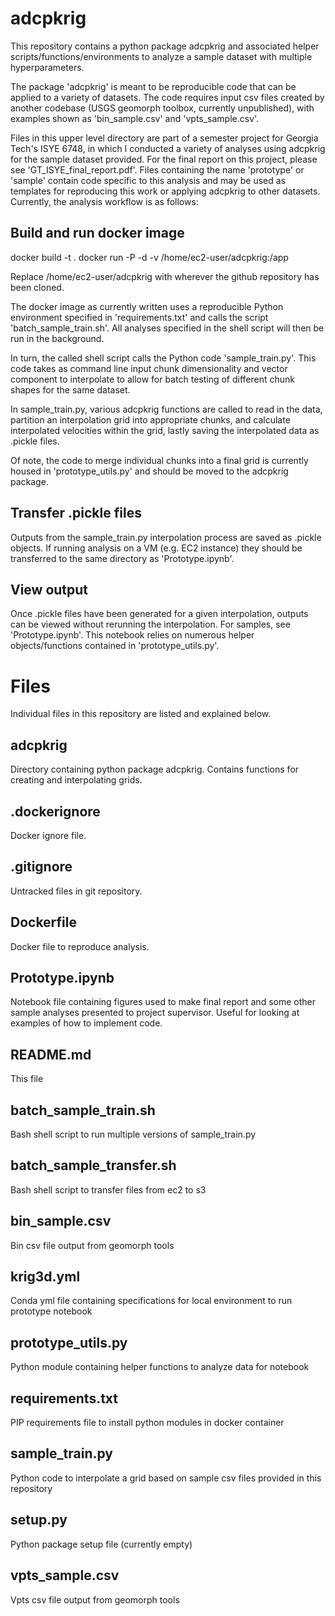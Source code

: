 # adcpkrig

This repository contains a python package adcpkrig and associated helper scripts/functions/environments to analyze a sample dataset with multiple hyperparameters.

The package 'adcpkrig' is meant to be reproducible code that can be applied to a variety of datasets. The code requires input csv files created by another codebase (USGS geomorph toolbox, currently unpublished), with examples shown as 'bin_sample.csv' and 'vpts_sample.csv'.

Files in this upper level directory are part of a semester project for Georgia Tech's ISYE 6748, in which I conducted a variety of analyses using adcpkrig for the sample dataset provided. For the final report on this project, please see 'GT_ISYE_final_report.pdf'. Files containing the name 'prototype' or 'sample' contain code specific to this analysis and may be used as templates for reproducing this work or applying adcpkrig to other datasets. Currently, the analysis workflow is as follows:

## Build and run docker image
docker build -t <containername> .
docker run -P -d -v /home/ec2-user/adcpkrig:/app <containername>

Replace /home/ec2-user/adcpkrig with wherever the github repository has been cloned.

The docker image as currently written uses a reproducible Python environment specified in 'requirements.txt' and calls the script 'batch_sample_train.sh'. All analyses specified in the shell script will then be run in the background.

In turn, the called shell script calls the Python code 'sample_train.py'. This code takes as command line input chunk dimensionality and vector component to interpolate to allow for batch testing of different chunk shapes for the same dataset.

In sample_train.py, various adcpkrig functions are called to read in the data, partition an interpolation grid into appropriate chunks, and calculate interpolated velocities within the grid, lastly saving the interpolated data as .pickle files.

Of note, the code to merge individual chunks into a final grid is currently housed in 'prototype_utils.py' and should be moved to the adcpkrig package.

## Transfer .pickle files

Outputs from the sample_train.py interpolation process are saved as .pickle objects. If running analysis on a VM (e.g. EC2 instance) they should be transferred to the same directory as 'Prototype.ipynb'.

## View output

Once .pickle files have been generated for a given interpolation, outputs can be viewed without rerunning the interpolation. For samples, see 'Prototype.ipynb'. This notebook relies on numerous helper objects/functions contained in 'prototype_utils.py'.

# Files
Individual files in this repository are listed and explained below.

## adcpkrig

Directory containing python package adcpkrig. Contains functions for creating and interpolating grids.

## .dockerignore

Docker ignore file.

## .gitignore

Untracked files in git repository.

## Dockerfile

Docker file to reproduce analysis.

## Prototype.ipynb

Notebook file containing figures used to make final report and some other sample analyses presented to project supervisor. Useful for looking at examples of how to implement code.

## README.md

This file

## batch_sample_train.sh

Bash shell script to run multiple versions of sample_train.py

## batch_sample_transfer.sh

Bash shell script to transfer files from ec2 to s3

## bin_sample.csv

Bin csv file output from geomorph tools

## krig3d.yml

Conda yml file containing specifications for local environment to run prototype notebook

## prototype_utils.py

Python module containing helper functions to analyze data for notebook

## requirements.txt

PIP requirements file to install python modules in docker container

## sample_train.py

Python code to interpolate a grid based on sample csv files provided in this repository

## setup.py

Python package setup file (currently empty)

## vpts_sample.csv

Vpts csv file output from geomorph tools


